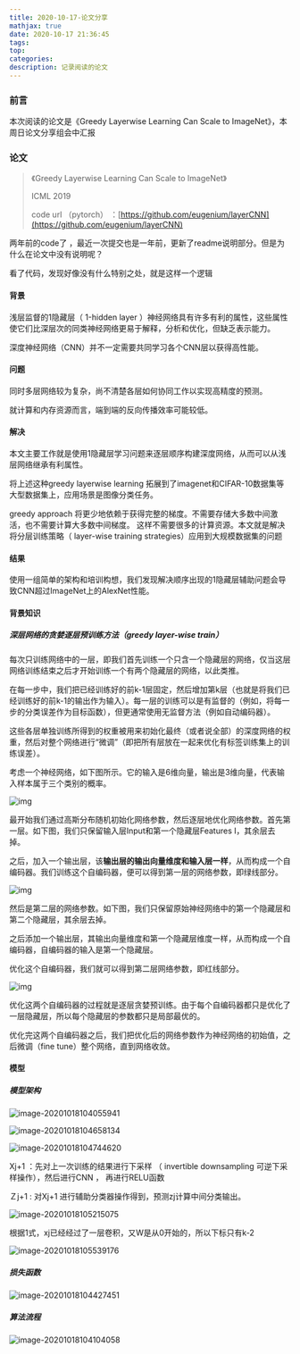 ```yaml
---
title: 2020-10-17-论文分享
mathjax: true
date: 2020-10-17 21:36:45
tags:
top:
categories:
description: 记录阅读的论文
---
```


### 前言

本次阅读的论文是《Greedy Layerwise Learning Can Scale to ImageNet》，本周日论文分享组会中汇报

### 论文

> 《Greedy Layerwise Learning Can Scale to ImageNet》
>
>   ICML 2019
>
> code url （pytorch） ：[https://github.com/eugenium/layerCNN](https://github.com/eugenium/layerCNN)  

两年前的code了 ，最近一次提交也是一年前，更新了readme说明部分。但是为什么在论文中没有说明呢？

看了代码，发现好像没有什么特别之处，就是这样一个逻辑



#### 背景

浅层监督的1隐藏层（ 1-hidden layer ）神经网络具有许多有利的属性，这些属性使它们比深层次的同类神经网络更易于解释，分析和优化，但缺乏表示能力。

深度神经网络（CNN）并不一定需要共同学习各个CNN层以获得高性能。



#### 问题

同时多层网络较为复杂，尚不清楚各层如何协同工作以实现高精度的预测。

就计算和内存资源而言，端到端的反向传播效率可能较低。



#### 解决

本文主要工作就是使用1隐藏层学习问题来逐层顺序构建深度网络，从而可以从浅层网络继承有利属性。

将上述这种greedy layerwise learning 拓展到了imagenet和CIFAR-10数据集等大型数据集上，应用场景是图像分类任务。

greedy approach 将更少地依赖于获得完整的梯度。不需要存储大多数中间激活，也不需要计算大多数中间梯度。 这样不需要很多的计算资源。本文就是解决将分层训练策略（ layer-wise training strategies）应用到大规模数据集的问题


#### 结果

使用一组简单的架构和培训构想，我们发现解决顺序出现的1隐藏层辅助问题会导致CNN超过ImageNet上的AlexNet性能。



#### 背景知识

##### 深层网络的贪婪逐层预训练方法（greedy layer-wise train）



每次只训练网络中的一层，即我们首先训练一个只含一个隐藏层的网络，仅当这层网络训练结束之后才开始训练一个有两个隐藏层的网络，以此类推。

在每一步中，我们把已经训练好的前k-1层固定，然后增加第k层（也就是将我们已经训练好的前k-1的输出作为输入）。每一层的训练可以是有监督的（例如，将每一步的分类误差作为目标函数），但更通常使用无监督方法（例如自动编码器）。

这些各层单独训练所得到的权重被用来初始化最终（或者说全部）的深度网络的权重，然后对整个网络进行“微调”（即把所有层放在一起来优化有标签训练集上的训练误差）。



考虑一个神经网络，如下图所示。它的输入是6维向量，输出是3维向量，代表输入样本属于三个类别的概率。

![img](https://i.loli.net/2020/10/18/OUnJaYGuvNDTzq1.png)

最开始我们通过高斯分布随机初始化网络参数，然后逐层地优化网络参数。首先第一层。如下图，我们只保留输入层Input和第一个隐藏层Features I，其余层去掉。

之后，加入一个输出层，该**输出层的输出向量维度和输入层一样**，从而构成一个自编码器。我们训练这个自编码器，便可以得到第一层的网络参数，即绿线部分。

![img](https://i.loli.net/2020/10/18/SeutKCU7da1ImxF.png)

然后是第二层的网络参数。如下图，我们只保留原始神经网络中的第一个隐藏层和第二个隐藏层，其余层去掉。

之后添加一个输出层，其输出向量维度和第一个隐藏层维度一样，从而构成一个自编码器，自编码器的输入是第一个隐藏层。

优化这个自编码器，我们就可以得到第二层网络参数，即红线部分。

![img](https://i.loli.net/2020/10/18/HVRc9A8xG5y2Mvj.png)

优化这两个自编码器的过程就是逐层贪婪预训练。由于每个自编码器都只是优化了一层隐藏层，所以每个隐藏层的参数都只是局部最优的。

优化完这两个自编码器之后，我们把优化后的网络参数作为神经网络的初始值，之后微调（fine tune）整个网络，直到网络收敛。



#### 模型

##### 模型架构

![image-20201018104055941](https://i.loli.net/2020/10/18/3wXjSyEbUKnsP7A.png)





![image-20201018104658134](https://i.loli.net/2020/10/18/jR9JAHOolUP6Bmv.png)



![image-20201018104744620](https://i.loli.net/2020/10/18/IXaq52BcrGbgyDk.png)



Xj+1 ：先对上一次训练的结果进行下采样 （ invertible downsampling 可逆下采样操作），然后进行CNN ， 再进行RELU函数

Ｚj+1 :  对Xj+1 进行辅助分类器操作得到，预测zj计算中间分类输出。 



![image-20201018105215075](https://i.loli.net/2020/10/18/ZlFPWJGkA5mHBtv.png)

根据1式，xj已经经过了一层卷积，又W是从0开始的，所以下标只有k-2

![image-20201018105539176](https://i.loli.net/2020/10/18/dPVRxjHkbNmGvws.png)



##### 损失函数



![image-20201018104427451](https://i.loli.net/2020/10/18/8vO62gaeNxE9Bnl.png)



##### 算法流程

![image-20201018104104058](https://i.loli.net/2020/10/18/2PJMlYuLHEW4XQN.png)



